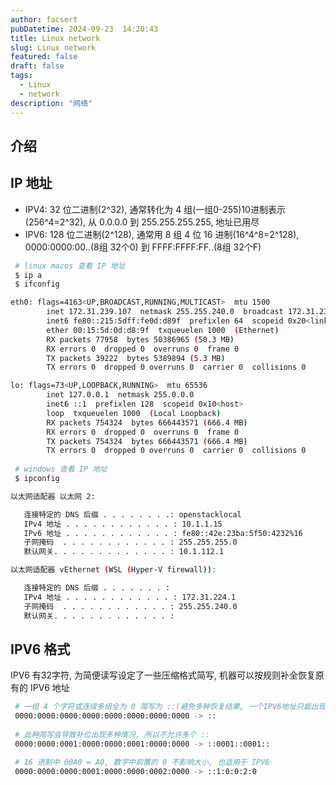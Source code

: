 ```yaml
---
author: facsert
pubDatetime: 2024-09-23  14:20:43
title: Linux network
slug: Linux network
featured: false
draft: false
tags:
  - Linux
  - network
description: "网络"
---
```


## 介绍

## IP 地址

- IPV4: 32 位二进制(2^32), 通常转化为 4 组(一组0-255)10进制表示(256^4=2^32), 从 0.0.0.0 到 255.255.255.255, 地址已用尽
- IPV6: 128 位二进制(2^128), 通常用 8 组 4 位 16 进制(16^4^8=2^128), 0000:0000:00..(8组 32个0) 到 FFFF:FFFF:FF..(8组 32个F)

```bash
 # linux macos 查看 IP 地址
 $ ip a
 $ ifconfig

eth0: flags=4163<UP,BROADCAST,RUNNING,MULTICAST>  mtu 1500
        inet 172.31.239.107  netmask 255.255.240.0  broadcast 172.31.239.255
        inet6 fe80::215:5dff:fe0d:d89f  prefixlen 64  scopeid 0x20<link>
        ether 00:15:5d:0d:d8:9f  txqueuelen 1000  (Ethernet)
        RX packets 77958  bytes 50386965 (50.3 MB)
        RX errors 0  dropped 0  overruns 0  frame 0
        TX packets 39222  bytes 5389894 (5.3 MB)
        TX errors 0  dropped 0 overruns 0  carrier 0  collisions 0

lo: flags=73<UP,LOOPBACK,RUNNING>  mtu 65536
        inet 127.0.0.1  netmask 255.0.0.0
        inet6 ::1  prefixlen 128  scopeid 0x10<host>
        loop  txqueuelen 1000  (Local Loopback)
        RX packets 754324  bytes 666443571 (666.4 MB)
        RX errors 0  dropped 0  overruns 0  frame 0
        TX packets 754324  bytes 666443571 (666.4 MB)
        TX errors 0  dropped 0 overruns 0  carrier 0  collisions 0
 
 # windows 查看 IP 地址
 $ ipconfig

以太网适配器 以太网 2:

   连接特定的 DNS 后缀 . . . . . . . .: openstacklocal 
   IPv4 地址 . . . . . . . . . . . . : 10.1.1.15
   IPv6 地址 . . . . . . . . . . . . : fe80::42e:23ba:5f50:4232%16
   子网掩码  . . . . . . . . . . . . : 255.255.255.0
   默认网关. . . . . . . . . . . . . : 10.1.112.1

以太网适配器 vEthernet (WSL (Hyper-V firewall)):

   连接特定的 DNS 后缀 . . . . . . . :
   IPv4 地址 . . . . . . . . . . . . : 172.31.224.1
   子网掩码  . . . . . . . . . . . . : 255.255.240.0
   默认网关. . . . . . . . . . . . . :
```

## IPV6 格式

IPV6 有32字符, 为简便读写设定了一些压缩格式简写, 机器可以按规则补全恢复原有的 IPV6 地址

```bash
 # 一组 4 个字符或连续多组全为 0 简写为 ::(避免多种恢复结果, 一个IPV6地址只能出现 1 次)
 0000:0000:0000:0000:0000:0000:0000:0000 -> ::
 
 # 此种简写会导致补位出现多种情况, 所以不允许多个 ::
 0000:0000:0001:0000:0000:0001:0000:0000 -> ::0001::0001::

 # 16 进制中 00A0 = A0, 数字中前置的 0 不影响大小, 也适用于 IPV6
 0000:0000:0000:0001:0000:0000:0002:0000 -> ::1:0:0:2:0
```
